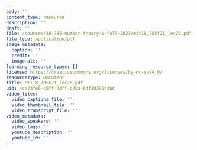 ```yaml
---
body: ''
content_type: resource
description: ''
draft: ''
file: /courses/18-785-number-theory-i-fall-2021/mit18_785f21_lec25.pdf
file_type: application/pdf
image_metadata:
  caption: ''
  credit: ''
  image-alt: ''
learning_resource_types: []
license: https://creativecommons.org/licenses/by-nc-sa/4.0/
resourcetype: Document
title: MIT18_785F21_lec25.pdf
uid: 4ca23f86-c5ff-43ff-b29a-64f20396d48c
video_files:
  video_captions_file: ''
  video_thumbnail_file: ''
  video_transcript_file: ''
video_metadata:
  video_speakers: ''
  video_tags: ''
  youtube_description: ''
  youtube_id: ''
---
```

